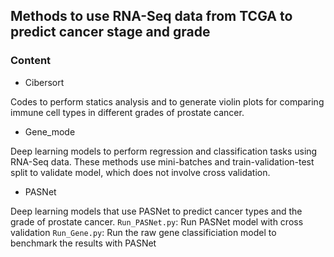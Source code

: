 ## Methods to use RNA-Seq data from TCGA to predict cancer stage and grade

### Content
+ Cibersort

Codes to perform statics analysis and to generate violin plots for comparing immune cell types in different grades of prostate cancer. 

+ Gene_mode

Deep learning models to perform regression and classification tasks using RNA-Seq data. These methods use mini-batches and train-validation-test split to validate model, which does not involve cross validation. 


+ PASNet

Deep learning models that use PASNet to predict cancer types and the grade of prostate cancer. 
`Run_PASNet.py`: Run PASNet model with cross validation
`Run_Gene.py`: Run the raw gene classificiation model to benchmark the results with PASNet